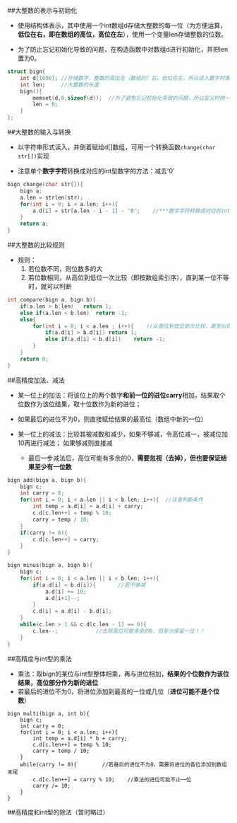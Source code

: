 ##大整数的表示与初始化

* 使用结构体表示，其中使用一个int数组d存储大整数的每一位（为方便运算，**低位在右，即在数组的高位，高位在左**），使用一个变量len存储整数的位数。

* 为了防止忘记初始化导致的问题，在构造函数中对数组d进行初始化，并把len置为0。

```C++
struct bign{
	int d[1000]; //存储数字，整数的高位在（数组的）右，低位在左，所以读入数字时需要反转以下 
	int len;     //大整数的长度
	bign(){
		memset(d,0,sizeof(d));  //为了避免忘记初始化导致的问题，所以定义时统一初始化
		len = 0; 
	}
}; 
```

##大整数的输入与转换

* 以字符串形式读入，并倒着赋给d[]数组，可用一个转换函数`change(char str[])`实现

* 注意单个**数字字符**转换成对应的int型数字的方法：减去'0'

```C++
bign change(char str[]){
	bign a;
	a.len = strlen(str);
	for(int i = 0; i < a.len; i++){
		a.d[i] = str[a.len - i - 1] - '0';    //***数字字符转换成对应的int型,常用技巧*** 
	}
	return a;
}
```

##大整数的比较规则

* 规则：
  1. 若位数不同，则位数多的大
  2. 若位数相同，从高位到低位一次比较（即按数组索引序），直到某一位不等时，就可以判断

```C++
int compare(bign a, bign b){
	if(a.len > b.len)	return 1;
	else if(a.len < b.len)	return -1;
	else{
		for(int i = 0; i < a.len ; i++){    //从高位到低位依次比较，直至出现一位不等时return 
			if(a.d[i] > b.d[i])	return 1;
			else if(a.d[i] < b.d[i])	return -1;
		}
	} 
	return 0;
}
```

##高精度加法、减法

* 某一位上的加法：将该位上的两个数字**和前一位的进位carry**相加，结果取个位数作为该位结果，取十位数作为新的进位；
* 如果最后的进位不为0，则直接赋给结果的最高位（数组中新的一位）

* 某一位上的减法：比较其被减数和减少，如果不够减，令高位减一，被减位加10再进行减法；
  如果够减则直接减
  * 最后一步减法后，高位可能有多余的0，**需要忽视（去掉），但也要保证结果至少有一位数**

```C++
bign add(bign a, bign b){
	bign c;
	int carry = 0;
	for(int i = 0; i < a.len || i < b.len; i++){  //注意判断条件 
		int temp = a.d[i] + a.d[i] + carry;
		c.d[c.len++] = temp % 10;
		carry = temp / 10;
	}
	if(carry != 0){
		c.d[c.len++] = carry;
	}
}

bign minus(bign a, bign b){
	bign c; 
	for(int i = 0; i < a.len || i < b.len; i++){
		if(a.d[i] < b.d[i]){       //若不够减 
			a.d[i] += 10;
			a.d[i+1]--;
		}
		c.d[i] = a.d[i] - b.d[i];
	}
	while(c.len > 1 && c.d[c.len - 1] == 0){
		c.len--;            //去除高位可能多余的0，但至少保留一位！！ 
	}
}
```

##高精度与int型的乘法

* 乘法：取bign的某位与int型整体相乘，再与进位相加，**结果的个位数作为该位结果，高位部分作为新的进位**
* 若最后的进位不为0，将进位添加到最高的一位或几位（**进位可能不是个位数**）

```
bign multi(bign a, int b){
	bign c;
	int carry = 0;
	for(int i = 0; i < a.len; i++){
		int temp = a.d[i] * b + carry;
		c.d[c.len++] = temp % 10;
		carry = temp / 10;
	} 
	while(carry != 0){        //若最后的进位不为0，需要将进位的各位添加到数组末尾 
		c.d[c.len++] = carry % 10;    //乘法的进位可能不止一位 
		carry /= 10;
	}
}
```

##高精度和int型的除法（暂时略过）